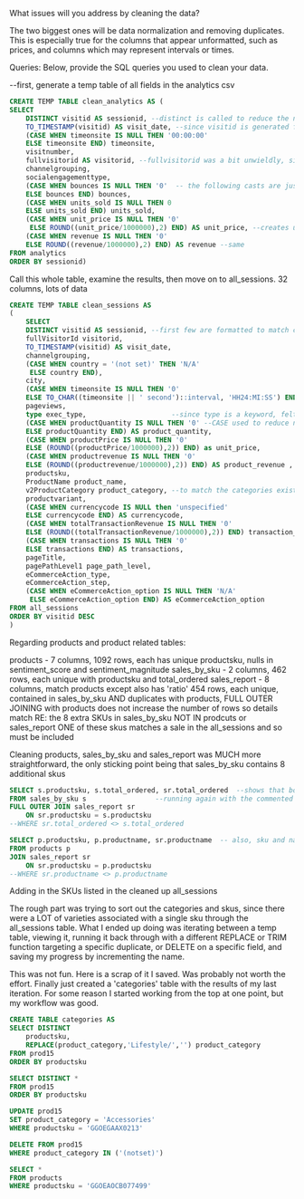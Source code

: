 What issues will you address by cleaning the data?

The two biggest ones will be data normalization and removing duplicates.
This is especially true for the columns that appear unformatted, such as prices, and columns which may represent intervals or times.



Queries:
Below, provide the SQL queries you used to clean your data.

--first, generate a temp table of all fields in the analytics csv
~~~sql
CREATE TEMP TABLE clean_analytics AS (
SELECT 
	DISTINCT visitid AS sessionid, --distinct is called to reduce the number of duplicates, visitid renamed to sessionid to try to differenciate from other fields
	TO_TIMESTAMP(visitid) AS visit_date, --since visitid is generated from the users timestamp (which can be seen when comparing this cast to the date), a more       
	(CASE WHEN timeonsite IS NULL THEN '00:00:00'                                                                     --accurate time can be generated this way
	ELSE timeonsite END) timeonsite, 
	visitnumber,
	fullvisitorid AS visitorid, --fullvisitorid was a bit unwieldly, since visitid was changed to session ID, dropped the 'full'.
	channelgrouping,
	socialengagementtype,
	(CASE WHEN bounces IS NULL THEN '0'  -- the following casts are just to remove null values
	ELSE bounces END) bounces,
	(CASE WHEN units_sold IS NULL THEN 0
	ELSE units_sold END) units_sold,
	(CASE WHEN unit_price IS NULL THEN '0' 
	 ELSE ROUND((unit_price/1000000),2) END) AS unit_price, --creates unit_price in a better, more legible format
	(CASE WHEN revenue IS NULL THEN '0' 
	ELSE ROUND((revenue/1000000),2) END) AS revenue --same
FROM analytics
ORDER BY sessionid)
~~~~
Call this whole table, examine the results, then move on to all_sessions. 32 columns, lots of data
~~~sql
CREATE TEMP TABLE clean_sessions AS
(
	SELECT 
	DISTINCT visitid AS sessionid, --first few are formatted to match changes from analytics
	fullVisitorId visitorid,
	TO_TIMESTAMP(visitid) AS visit_date,
	channelgrouping,
	(CASE WHEN country = '(not set)' THEN 'N/A'
	 ELSE country END),
	city,
	(CASE WHEN timeonsite IS NULL THEN '0'
	ELSE TO_CHAR((timeonsite || ' second')::interval, 'HH24:MI:SS') END) AS timeonsite, --this is a better way to do time on site, 
	pageviews,                                                                         -- if I didn't switch it on analytics I should
	type exec_type, 					--since type is a keyword, felt that changing it would be a good idea
	(CASE WHEN productQuantity IS NULL THEN '0' --CASE used to reduce nulls
	ELSE productQuantity END) AS product_quantity,
	(CASE WHEN productPrice IS NULL THEN '0'
	ELSE (ROUND((productPrice/1000000),2)) END) as unit_price,
	(CASE WHEN productrevenue IS NULL THEN '0'
	ELSE (ROUND((productrevenue/1000000),2)) END) AS product_revenue ,
	productsku,
	ProductName product_name,
	v2ProductCategory product_category, --to match the categories existing in products
	productvariant,
	(CASE WHEN currencycode IS NULL then 'unspecified'
	ELSE currencycode END) AS currencycode,
	(CASE WHEN totalTransactionRevenue IS NULL THEN '0'
	ELSE (ROUND((totalTransactionRevenue/1000000),2)) END) transaction_revenue,
	(CASE WHEN transactions IS NULL THEN '0'
	ELSE transactions END) AS transactions,
	pageTitle,
	pagePathLevel1 page_path_level,
	eCommerceAction_type,
	eCommerceAction_step,
	(CASE WHEN eCommerceAction_option IS NULL THEN 'N/A'
	 ELSE eCommerceAction_option END) AS eCommerceAction_option
FROM all_sessions
ORDER BY visitid DESC
)
~~~~
Regarding products and product related tables:
				
products - 7 columns, 1092 rows, each has unique productsku, nulls in sentiment_score and sentiment_magnitude
sales_by_sku - 2 columns, 462 rows, each unique with productsku and total_ordered
sales_report - 8 columns, match products except also has 'ratio'
				454 rows, each unique, contained in sales_by_sku AND duplicates with products, 
				FULL OUTER JOINING with products does not increase the number of rows so details match
				RE: the 8 extra SKUs in sales_by_sku NOT IN prodcuts or sales_report
				ONE of these skus matches a sale in the all_sessions and so must be included
				
Cleaning products, sales_by_sku and sales_report was MUCH more straightforward, the only sticking point being that sales_by_sku contains 8 additional skus

~~~~sql
SELECT s.productsku, s.total_ordered, sr.total_ordered	--shows that both tables match on total ordered, except for the 8 extra from sales_by_sku
FROM sales_by_sku s					--running again with the commented line in confirms that details are the same, no rows added
FULL OUTER JOIN sales_report sr
	ON sr.productsku = s.productsku
--WHERE sr.total_ordered <> s.total_ordered

SELECT p.productsku, p.productname, sr.productname 	-- also, sku and name match across products and sales_report
FROM products p
JOIN sales_report sr
	ON sr.productsku = p.productsku
--WHERE sr.productname <> p.productname

~~~~
Adding in the SKUs listed in the cleaned up all_sessions 

The rough part was trying to sort out the categories and skus, since there were a LOT of varieties associated with a single sku through the all_sessions table.
What I ended up doing was iterating between a temp table, viewing it, running it back through with a different REPLACE or TRIM function targeting a specific duplicate, or DELETE on a specific field, and saving my progress by incrementing the name.

This was not fun.
Here is a scrap of it I saved. Was probably not worth the effort.
Finally just created a 'categories' table with the results of my last iteration. For some reason I started working from the top at one point, but my workflow was good.
~~~~sql
CREATE TABLE categories AS
SELECT DISTINCT 
	productsku, 
	REPLACE(product_category,'Lifestyle/','') product_category
FROM prod15
ORDER BY productsku

SELECT DISTINCT *
FROM prod15
ORDER BY productsku

UPDATE prod15
SET product_category = 'Accessories'
WHERE productsku = 'GGOEGAAX0213'

DELETE FROM prod15
WHERE product_category IN ('(notset)')

SELECT *
FROM products
WHERE productsku = 'GGOEAOCB077499'
~~~~
